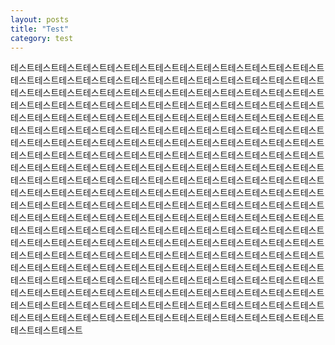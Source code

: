 ```yaml
---
layout: posts
title: "Test"
category: test
---
```


테스트테스트테스트테스트테스트테스트테스트테스트테스트테스트테스트테스트테스트테스트테스트테스트테스트테스트테스트테스트테스트테스트테스트테스트테스트테스트테스트테스트테스트테스트테스트테스트테스트테스트테스트테스트테스트테스트테스트테스트테스트테스트테스트테스트테스트테스트테스트테스트테스트테스트테스트테스트테스트테스트테스트테스트테스트테스트테스트테스트테스트테스트테스트테스트테스트테스트테스트테스트테스트테스트테스트테스트테스트테스트테스트테스트테스트테스트테스트테스트테스트테스트테스트테스트테스트테스트테스트테스트테스트테스트테스트테스트테스트테스트테스트테스트테스트테스트테스트테스트테스트테스트테스트테스트테스트테스트테스트테스트테스트테스트테스트테스트테스트테스트테스트테스트테스트테스트테스트테스트테스트테스트테스트테스트테스트테스트테스트테스트테스트테스트테스트테스트테스트테스트테스트테스트테스트테스트테스트테스트테스트테스트테스트테스트테스트테스트테스트테스트테스트테스트테스트테스트테스트테스트테스트테스트테스트테스트테스트테스트테스트테스트테스트테스트테스트테스트테스트테스트테스트테스트테스트테스트테스트테스트테스트테스트테스트테스트테스트테스트테스트테스트테스트테스트테스트테스트테스트테스트테스트테스트테스트테스트테스트테스트테스트테스트테스트테스트테스트테스트테스트테스트테스트테스트테스트테스트테스트테스트테스트테스트테스트테스트테스트테스트테스트테스트테스트테스트테스트테스트테스트테스트테스트테스트테스트테스트테스트테스트테스트테스트테스트테스트테스트테스트테스트테스트테스트테스트테스트테스트테스트테스트테스트테스트테스트테스트테스트테스트테스트테스트테스트테스트테스트테스트테스트테스트테스트테스트테스트테스트테스트테스트테스트테스트테스트테스트테스트테스트테스트테스트테스트테스트테스트테스트테스트테스트